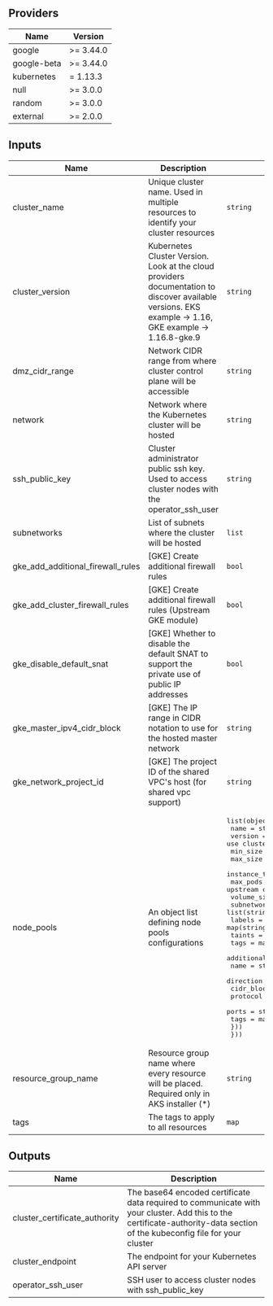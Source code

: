 ## Providers

| Name        | Version   |
| ----------- | --------- |
| google      | >= 3.44.0 |
| google-beta | >= 3.44.0 |
| kubernetes  | = 1.13.3  |
| null        | >= 3.0.0  |
| random      | >= 3.0.0  |
| external    | >= 2.0.0  |

## Inputs

| Name                              | Description                                                                                                                                            | Type                                                                                                                                                                                                                                                                                                                                                                                                                                                                                                                                                                                                                                                                                                                                                                       | Default         | Required |
| --------------------------------- | ------------------------------------------------------------------------------------------------------------------------------------------------------ | -------------------------------------------------------------------------------------------------------------------------------------------------------------------------------------------------------------------------------------------------------------------------------------------------------------------------------------------------------------------------------------------------------------------------------------------------------------------------------------------------------------------------------------------------------------------------------------------------------------------------------------------------------------------------------------------------------------------------------------------------------------------------- | --------------- | :------: |
| cluster_name                      | Unique cluster name. Used in multiple resources to identify your cluster resources                                                                     | `string`                                                                                                                                                                                                                                                                                                                                                                                                                                                                                                                                                                                                                                                                                                                                                                   | n/a             |   yes    |
| cluster_version                   | Kubernetes Cluster Version. Look at the cloud providers documentation to discover available versions. EKS example -> 1.16, GKE example -> 1.16.8-gke.9 | `string`                                                                                                                                                                                                                                                                                                                                                                                                                                                                                                                                                                                                                                                                                                                                                                   | n/a             |   yes    |
| dmz_cidr_range                    | Network CIDR range from where cluster control plane will be accessible                                                                                 | `string`                                                                                                                                                                                                                                                                                                                                                                                                                                                                                                                                                                                                                                                                                                                                                                   | n/a             |   yes    |
| network                           | Network where the Kubernetes cluster will be hosted                                                                                                    | `string`                                                                                                                                                                                                                                                                                                                                                                                                                                                                                                                                                                                                                                                                                                                                                                   | n/a             |   yes    |
| ssh_public_key                    | Cluster administrator public ssh key. Used to access cluster nodes with the operator_ssh_user                                                          | `string`                                                                                                                                                                                                                                                                                                                                                                                                                                                                                                                                                                                                                                                                                                                                                                   | n/a             |   yes    |
| subnetworks                       | List of subnets where the cluster will be hosted                                                                                                       | `list`                                                                                                                                                                                                                                                                                                                                                                                                                                                                                                                                                                                                                                                                                                                                                                     | n/a             |   yes    |
| gke_add_additional_firewall_rules | [GKE] Create additional firewall rules                                                                                                                 | `bool`                                                                                                                                                                                                                                                                                                                                                                                                                                                                                                                                                                                                                                                                                                                                                                     | `true`          |    no    |
| gke_add_cluster_firewall_rules    | [GKE] Create additional firewall rules (Upstream GKE module)                                                                                           | `bool`                                                                                                                                                                                                                                                                                                                                                                                                                                                                                                                                                                                                                                                                                                                                                                     | `false`         |    no    |
| gke_disable_default_snat          | [GKE] Whether to disable the default SNAT to support the private use of public IP addresses                                                            | `bool`                                                                                                                                                                                                                                                                                                                                                                                                                                                                                                                                                                                                                                                                                                                                                                     | `false`         |    no    |
| gke_master_ipv4_cidr_block        | [GKE] The IP range in CIDR notation to use for the hosted master network                                                                               | `string`                                                                                                                                                                                                                                                                                                                                                                                                                                                                                                                                                                                                                                                                                                                                                                   | `"10.0.0.0/28"` |    no    |
| gke_network_project_id            | [GKE] The project ID of the shared VPC's host (for shared vpc support)                                                                                 | `string`                                                                                                                                                                                                                                                                                                                                                                                                                                                                                                                                                                                                                                                                                                                                                                   | `""`            |    no    |
| node_pools                        | An object list defining node pools configurations                                                                                                      | <pre>list(object({<br>    name          = string<br>    version       = string # null to use cluster_version<br>    min_size      = number<br>    max_size      = number<br>    instance_type = string<br>    max_pods      = number # null to use default upstream configuration<br>    volume_size   = number<br>    subnetworks   = list(string) # "" to use default upstream configuration<br>    labels        = map(string)<br>    taints        = list(string)<br>    tags          = map(string)<br>    additional_firewall_rules = list(object({<br>      name       = string<br>      direction  = string<br>      cidr_block = string<br>      protocol   = string<br>      ports      = string<br>      tags       = map(string)<br>    }))<br>  }))<br></pre> | `[]`            |    no    |
| resource_group_name               | Resource group name where every resource will be placed. Required only in AKS installer (*)                                                            | `string`                                                                                                                                                                                                                                                                                                                                                                                                                                                                                                                                                                                                                                                                                                                                                                   | `""`            |    no    |
| tags                              | The tags to apply to all resources                                                                                                                     | `map`                                                                                                                                                                                                                                                                                                                                                                                                                                                                                                                                                                                                                                                                                                                                                                      | `{}`            |    no    |

## Outputs

| Name                          | Description                                                                                                                                                               |
| ----------------------------- | ------------------------------------------------------------------------------------------------------------------------------------------------------------------------- |
| cluster_certificate_authority | The base64 encoded certificate data required to communicate with your cluster. Add this to the certificate-authority-data section of the kubeconfig file for your cluster |
| cluster_endpoint              | The endpoint for your Kubernetes API server                                                                                                                               |
| operator_ssh_user             | SSH user to access cluster nodes with ssh_public_key                                                                                                                      |
